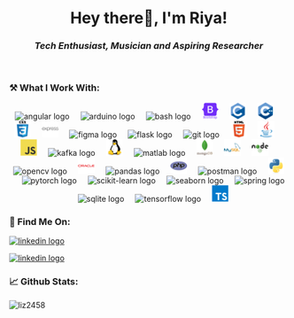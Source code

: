 <h1 align="center">Hey there👋, I'm Riya!</h1>
<h3 align="center"><i>Tech Enthusiast, Musician and Aspiring Researcher</i></h3>
<br>
<h3 align="left">⚒ What I Work With:</h3>

<div align="center">
  <img src="https://angular.io/assets/images/logos/angular/angular.svg" height="30" alt="angular logo"  />
  <img width="12" />
  <img src="https://cdn.worldvectorlogo.com/logos/arduino-1.svg" height="30" alt="arduino logo"  />
  <img width="12" />
  <img src="https://www.vectorlogo.zone/logos/gnu_bash/gnu_bash-icon.svg" height="30" alt="bash logo"  />
  <img width="12" />
  <img src="https://raw.githubusercontent.com/devicons/devicon/master/icons/bootstrap/bootstrap-plain-wordmark.svg" height="30" alt="bootstrap logo"  />
  <img width="12" />
  <img src="https://raw.githubusercontent.com/devicons/devicon/master/icons/c/c-original.svg" height="30" alt="c logo"  />
  <img width="12" />
  <img src="https://raw.githubusercontent.com/devicons/devicon/master/icons/cplusplus/cplusplus-original.svg" height="30" alt="cplusplus logo"  />
  <img width="12" />
  <img src="https://raw.githubusercontent.com/devicons/devicon/master/icons/css3/css3-original-wordmark.svg" height="30" alt="css3 logo"  />
  <img width="12" />
  <img src="https://raw.githubusercontent.com/devicons/devicon/master/icons/express/express-original-wordmark.svg" height="30" alt="express logo"  />
  <img width="12" />
  <img src="https://www.vectorlogo.zone/logos/figma/figma-icon.svg" height="30" alt="figma logo"  />
  <img width="12" />
  <img src="https://www.vectorlogo.zone/logos/pocoo_flask/pocoo_flask-icon.svg" height="30" alt="flask logo"  />
  <img width="12" />
  <img src="https://www.vectorlogo.zone/logos/git-scm/git-scm-icon.svg" height="30" alt="git logo"  />
  <img width="12" />
  <img src="https://raw.githubusercontent.com/devicons/devicon/master/icons/html5/html5-original-wordmark.svg" height="30" alt="html5 logo"  />
  <img width="12" />
  <img src="https://raw.githubusercontent.com/devicons/devicon/master/icons/java/java-original.svg" height="30" alt="java logo"  />
  <img width="12" />
  <img src="https://raw.githubusercontent.com/devicons/devicon/master/icons/javascript/javascript-original.svg" height="30" alt="javascript logo"  />
  <img width="12" />
  <img src="https://www.vectorlogo.zone/logos/apache_kafka/apache_kafka-icon.svg" height="30" alt="kafka logo"  />
  <img width="12" />
  <img src="https://raw.githubusercontent.com/devicons/devicon/master/icons/linux/linux-original.svg" height="30" alt="linux logo"  />
  <img width="12" />
  <img src="https://upload.wikimedia.org/wikipedia/commons/2/21/Matlab_Logo.png" height="30" alt="matlab logo"  />
  <img width="12" />
  <img src="https://raw.githubusercontent.com/devicons/devicon/master/icons/mongodb/mongodb-original-wordmark.svg" height="30" alt="mongodb logo"  />
  <img width="12" />
  <img src="https://raw.githubusercontent.com/devicons/devicon/master/icons/mysql/mysql-original-wordmark.svg" height="30" alt="mysql logo"  />
  <img width="12" />
  <img src="https://raw.githubusercontent.com/devicons/devicon/master/icons/nodejs/nodejs-original-wordmark.svg" height="30" alt="nodejs logo"  />
  <img width="12" />
  <img src="https://www.vectorlogo.zone/logos/opencv/opencv-icon.svg" height="30" alt="opencv logo"  />
  <img width="12" />
  <img src="https://raw.githubusercontent.com/devicons/devicon/master/icons/oracle/oracle-original.svg" height="30" alt="oracle logo"  />
  <img width="12" />
  <img src="https://upload.wikimedia.org/wikipedia/commons/e/ed/Pandas_logo.svg" height="30" alt="pandas logo" />
  <img width="12" />
  <img src="https://raw.githubusercontent.com/devicons/devicon/master/icons/php/php-original.svg" height="30" alt="php logo"  />
  <img width="12" />
  <img src="https://www.vectorlogo.zone/logos/getpostman/getpostman-icon.svg" height="30" alt="postman logo"  />
  <img width="12" />
  <img src="https://raw.githubusercontent.com/devicons/devicon/master/icons/python/python-original.svg" height="30" alt="python logo"  />
  <img width="12" />
  <img src="https://www.vectorlogo.zone/logos/pytorch/pytorch-icon.svg" height="30" alt="pytorch logo"  />
  <img width="12" />
  <img src="https://upload.wikimedia.org/wikipedia/commons/0/05/Scikit_learn_logo_small.svg" height="30" alt="scikit-learn logo"  />
  <img width="12" />
  <img src="https://seaborn.pydata.org/_images/logo-mark-lightbg.svg" height="30" alt="seaborn logo"  />
  <img width="12" />
  <img src="https://www.vectorlogo.zone/logos/springio/springio-icon.svg" height="30" alt="spring logo"  />
  <img width="12" />
  <img src="https://www.vectorlogo.zone/logos/sqlite/sqlite-icon.svg" height="30" alt="sqlite logo"  />
  <img width="12" />
  <img src="https://www.vectorlogo.zone/logos/tensorflow/tensorflow-icon.svg" height="30" alt="tensorflow logo"  />
  <img width="12" />
  <img src="https://raw.githubusercontent.com/devicons/devicon/master/icons/typescript/typescript-original.svg" height="30" alt="typescript logo"  />
</div>



<h3 align="left">👀 Find Me On:</h3>

<div align="left">
  <a href="https://www.kaggle.com/rk7777">
 <img src="https://img.shields.io/static/v1?message=Kaggle&logo=kaggle&label=&color=white&logoColor=blue&labelColor=&style=for-the-badge" height="35" alt="linkedin logo" /> </a>
  
  <a href="https://www.linkedin.com/in/riya-elizabeth-kuriyan/"><img src="https://img.shields.io/static/v1?message=LinkedIn&logo=linkedin&label=&color=0077B5&logoColor=white&labelColor=&style=for-the-badge" height="35" alt="linkedin logo"  /> </a>
</div>

###

<h3 align="left">📈 Github Stats:</h3>

<div><img align="center" src="https://github-readme-stats.vercel.app/api/top-langs?username=liz2408&show_icons=true&locale=en&layout=compact" alt="liz2458" /></div>
